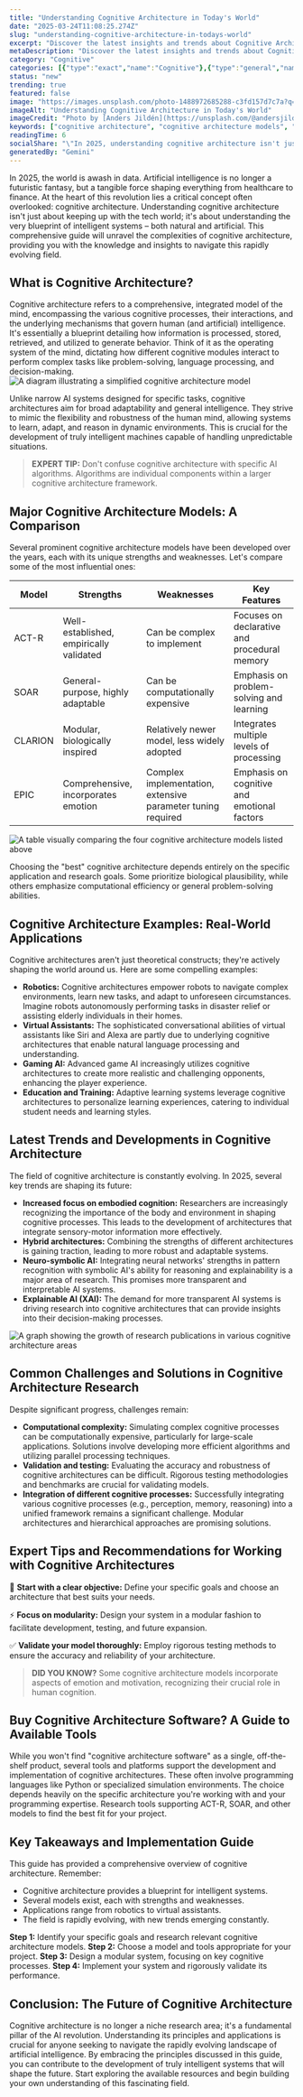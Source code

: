 ```yaml
---
title: "Understanding Cognitive Architecture in Today's World"
date: "2025-03-24T11:08:25.274Z"
slug: "understanding-cognitive-architecture-in-todays-world"
excerpt: "Discover the latest insights and trends about Cognitive Architecture. This comprehensive guide covers everything you need to know about Cognitive Architecture in 2025."
metaDescription: "Discover the latest insights and trends about Cognitive Architecture. This comprehensive guide covers everything you need to know about Cognitive Architect..."
category: "Cognitive"
categories: [{"type":"exact","name":"Cognitive"},{"type":"general","name":"Computer Science"},{"type":"medium","name":"Artificial Intelligence"},{"type":"specific","name":"Machine Learning"},{"type":"niche","name":"Neural Networks"}]
status: "new"
trending: true
featured: false
image: "https://images.unsplash.com/photo-1488972685288-c3fd157d7c7a?q=85&w=1200&fit=max&fm=webp&auto=compress"
imageAlt: "Understanding Cognitive Architecture in Today's World"
imageCredit: "Photo by [Anders Jildén](https://unsplash.com/@andersjilden) on Unsplash"
keywords: ["cognitive architecture", "cognitive architecture models", "what is cognitive architecture", "best cognitive architecture", "cognitive architecture examples", "cognitive architecture software", "buy cognitive architecture software", "cognitive architecture research papers", "applications of cognitive architecture", "comparing cognitive architectures"]
readingTime: 6
socialShare: "\"In 2025, understanding cognitive architecture isn't just about building smarter machines; it's about unlocking a deeper understanding of human intelligence itself.\""
generatedBy: "Gemini"
---
```




In 2025, the world is awash in data.  Artificial intelligence is no longer a futuristic fantasy, but a tangible force shaping everything from healthcare to finance.  At the heart of this revolution lies a critical concept often overlooked: cognitive architecture. Understanding cognitive architecture isn't just about keeping up with the tech world; it's about understanding the very blueprint of intelligent systems – both natural and artificial. This comprehensive guide will unravel the complexities of cognitive architecture, providing you with the knowledge and insights to navigate this rapidly evolving field.

## What is Cognitive Architecture?

Cognitive architecture refers to a comprehensive, integrated model of the mind, encompassing the various cognitive processes, their interactions, and the underlying mechanisms that govern human (and artificial) intelligence.  It's essentially a blueprint detailing how information is processed, stored, retrieved, and utilized to generate behavior.  Think of it as the operating system of the mind, dictating how different cognitive modules interact to perform complex tasks like problem-solving, language processing, and decision-making. ![A diagram illustrating a simplified cognitive architecture model](https://images.unsplash.com/photo-1527576539890-dfa815648363?q=85&w=1200&fit=max&fm=webp&auto=compress)

Unlike narrow AI systems designed for specific tasks, cognitive architectures aim for broad adaptability and general intelligence.  They strive to mimic the flexibility and robustness of the human mind, allowing systems to learn, adapt, and reason in dynamic environments. This is crucial for the development of truly intelligent machines capable of handling unpredictable situations.

> **EXPERT TIP:**  Don't confuse cognitive architecture with specific AI algorithms.  Algorithms are individual components within a larger cognitive architecture framework.

## Major Cognitive Architecture Models: A Comparison

Several prominent cognitive architecture models have been developed over the years, each with its unique strengths and weaknesses.  Let's compare some of the most influential ones:

| Model             | Strengths                                     | Weaknesses                                    | Key Features                               |
|----------------------|---------------------------------------------|---------------------------------------------|-------------------------------------------|
| ACT-R              | Well-established, empirically validated       | Can be complex to implement                  | Focuses on declarative and procedural memory |
| SOAR               | General-purpose, highly adaptable           | Can be computationally expensive              | Emphasis on problem-solving and learning     |
| CLARION            | Modular, biologically inspired               | Relatively newer model, less widely adopted  | Integrates multiple levels of processing     |
| EPIC                | Comprehensive, incorporates emotion           | Complex implementation, extensive parameter tuning required |  Emphasis on cognitive and emotional factors |

![A table visually comparing the four cognitive architecture models listed above](https://images.unsplash.com/photo-1488972685288-c3fd157d7c7a?q=85&w=1200&fit=max&fm=webp&auto=compress)

Choosing the "best" cognitive architecture depends entirely on the specific application and research goals.  Some prioritize biological plausibility, while others emphasize computational efficiency or general problem-solving abilities.

## Cognitive Architecture Examples: Real-World Applications

Cognitive architectures aren't just theoretical constructs; they're actively shaping the world around us.  Here are some compelling examples:

* **Robotics:**  Cognitive architectures empower robots to navigate complex environments, learn new tasks, and adapt to unforeseen circumstances.  Imagine robots autonomously performing tasks in disaster relief or assisting elderly individuals in their homes.
* **Virtual Assistants:**  The sophisticated conversational abilities of virtual assistants like Siri and Alexa are partly due to underlying cognitive architectures that enable natural language processing and understanding.
* **Gaming AI:**  Advanced game AI increasingly utilizes cognitive architectures to create more realistic and challenging opponents, enhancing the player experience.
* **Education and Training:**  Adaptive learning systems leverage cognitive architectures to personalize learning experiences, catering to individual student needs and learning styles.

## Latest Trends and Developments in Cognitive Architecture

The field of cognitive architecture is constantly evolving.  In 2025, several key trends are shaping its future:

* **Increased focus on embodied cognition:**  Researchers are increasingly recognizing the importance of the body and environment in shaping cognitive processes.  This leads to the development of architectures that integrate sensory-motor information more effectively.
* **Hybrid architectures:**  Combining the strengths of different architectures is gaining traction, leading to more robust and adaptable systems.
* **Neuro-symbolic AI:**  Integrating neural networks' strengths in pattern recognition with symbolic AI's ability for reasoning and explainability is a major area of research.  This promises more transparent and interpretable AI systems.
* **Explainable AI (XAI):**  The demand for more transparent AI systems is driving research into cognitive architectures that can provide insights into their decision-making processes.

![A graph showing the growth of research publications in various cognitive architecture areas](https://images.unsplash.com/photo-1487958449943-2429e8be8625?q=85&w=1200&fit=max&fm=webp&auto=compress)

## Common Challenges and Solutions in Cognitive Architecture Research

Despite significant progress, challenges remain:

* **Computational complexity:**  Simulating complex cognitive processes can be computationally expensive, particularly for large-scale applications.  Solutions involve developing more efficient algorithms and utilizing parallel processing techniques.
* **Validation and testing:**  Evaluating the accuracy and robustness of cognitive architectures can be difficult.  Rigorous testing methodologies and benchmarks are crucial for validating models.
* **Integration of different cognitive processes:**  Successfully integrating various cognitive processes (e.g., perception, memory, reasoning) into a unified framework remains a significant challenge.  Modular architectures and hierarchical approaches are promising solutions.

## Expert Tips and Recommendations for Working with Cognitive Architectures

🔑 **Start with a clear objective:** Define your specific goals and choose an architecture that best suits your needs.

⚡ **Focus on modularity:**  Design your system in a modular fashion to facilitate development, testing, and future expansion.

✅ **Validate your model thoroughly:**  Employ rigorous testing methods to ensure the accuracy and reliability of your architecture.

> **DID YOU KNOW?** Some cognitive architecture models incorporate aspects of emotion and motivation, recognizing their crucial role in human cognition.

##  Buy Cognitive Architecture Software?  A Guide to Available Tools

While you won't find "cognitive architecture software" as a single, off-the-shelf product, several tools and platforms support the development and implementation of cognitive architectures.  These often involve programming languages like Python or specialized simulation environments.  The choice depends heavily on the specific architecture you're working with and your programming expertise. Research tools supporting ACT-R, SOAR, and other models to find the best fit for your project.

## Key Takeaways and Implementation Guide

This guide has provided a comprehensive overview of cognitive architecture.  Remember:

* Cognitive architecture provides a blueprint for intelligent systems.
* Several models exist, each with strengths and weaknesses.
* Applications range from robotics to virtual assistants.
* The field is rapidly evolving, with new trends emerging constantly.

**Step 1:** Identify your specific goals and research relevant cognitive architecture models.
**Step 2:** Choose a model and tools appropriate for your project.
**Step 3:** Design a modular system, focusing on key cognitive processes.
**Step 4:** Implement your system and rigorously validate its performance.

## Conclusion: The Future of Cognitive Architecture

Cognitive architecture is no longer a niche research area; it's a fundamental pillar of the AI revolution.  Understanding its principles and applications is crucial for anyone seeking to navigate the rapidly evolving landscape of artificial intelligence.  By embracing the principles discussed in this guide, you can contribute to the development of truly intelligent systems that will shape the future.  Start exploring the available resources and begin building your own understanding of this fascinating field.

